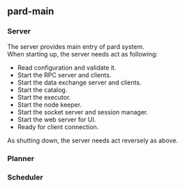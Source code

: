 ## pard-main
### Server
The server provides main entry of pard system.\
When starting up, the server needs act as following:
+ Read configuration and validate it.
+ Start the RPC server and clients.
+ Start the data exchange server and clients.
+ Start the catalog.
+ Start the executor.
+ Start the node keeper.
+ Start the socket server and session manager.
+ Start the web server for UI.
+ Ready for client connection.

As shutting down, the server needs act reversely as above.

### Planner

### Scheduler